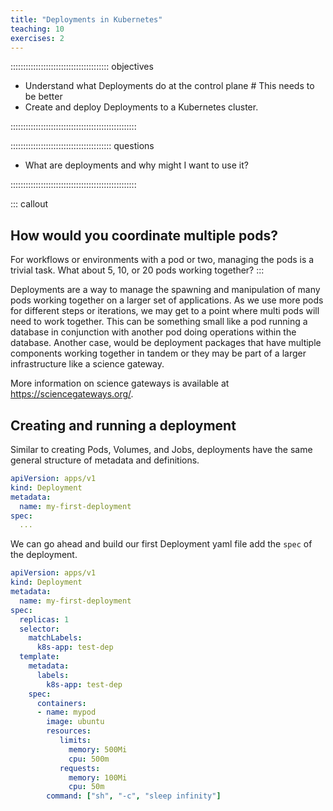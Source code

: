 ```yaml
---
title: "Deployments in Kubernetes"
teaching: 10
exercises: 2
---
```


::::::::::::::::::::::::::::::::::::::: objectives

- Understand what Deployments do at the control plane # This needs to be better
- Create and deploy Deployments to a Kubernetes cluster. 

::::::::::::::::::::::::::::::::::::::::::::::::::

:::::::::::::::::::::::::::::::::::::::: questions

- What are deployments and why might I want to use it?

::::::::::::::::::::::::::::::::::::::::::::::::::

::: callout
## How would you coordinate multiple pods?
For workflows or environments with a pod or two, managing the pods is a trivial task. What about 5, 10, or 20 pods working together? 
:::

Deployments are a way to manage the spawning and manipulation of many pods working together on a larger set of applications. 
As we use more pods for different steps or iterations, we may get to a point where multi pods will need to work together. This can be something small like a pod running a database in conjunction with another pod doing operations within the database. Another case, would be deployment packages that have multiple components working together in tandem or they may be part of a larger infrastructure like a science gateway. 

More information on science gateways is available at https://sciencegateways.org/. 

## Creating and running a deployment

Similar to creating Pods, Volumes, and Jobs, deployments have the same general structure of metadata and definitions. 

```yaml
apiVersion: apps/v1
kind: Deployment
metadata:
  name: my-first-deployment
spec:
  ...
```



We can go ahead and build our first Deployment yaml file add the `spec` of the deployment.

```yaml
apiVersion: apps/v1
kind: Deployment
metadata:
  name: my-first-deployment
spec:
  replicas: 1
  selector:
    matchLabels:
      k8s-app: test-dep
  template:
    metadata:
      labels:
        k8s-app: test-dep
    spec:
      containers:
      - name: mypod
        image: ubuntu
        resources:
           limits:
             memory: 500Mi
             cpu: 500m
           requests:
             memory: 100Mi
             cpu: 50m
        command: ["sh", "-c", "sleep infinity"]
```

